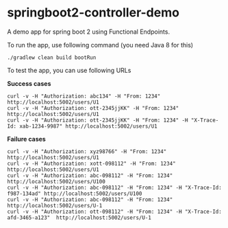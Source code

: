 # springboot2-controller-demo
A demo app for spring boot 2 using Functional Endpoints.

To run the app, use following command (you need Java 8 for this)
```
./gradlew clean build bootRun
```

To test the app, you can use following URLs

**Success cases**
```
curl -v -H "Authorization: abc134" -H "From: 1234"  http://localhost:5002/users/U1
curl -v -H "Authorization: ott-2345jjKK" -H "From: 1234"  http://localhost:5002/users/U1
curl -v -H "Authorization: ott-2345jjKK" -H "From: 1234" -H "X-Trace-Id: xab-1234-9987" http://localhost:5002/users/U1
```

**Failure cases**
```
curl -v -H "Authorization: xyz98766" -H "From: 1234"  http://localhost:5002/users/U1
curl -v -H "Authorization: xott-098112" -H "From: 1234"  http://localhost:5002/users/U1
curl -v -H "Authorization: abc-098112" -H "From: 1234"  http://localhost:5002/users/U100
curl -v -H "Authorization: abc-098112" -H "From: 1234" -H "X-Trace-Id: f987-134ad" http://localhost:5002/users/U100
curl -v -H "Authorization: abc-098112" -H "From: 1234"  http://localhost:5002/users/U-1
curl -v -H "Authorization: ott-098112" -H "From: 1234" -H "X-Trace-Id: afd-3465-a123"  http://localhost:5002/users/U-1
```
